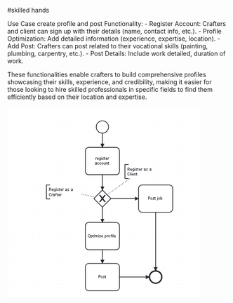 #skilled hands

Use Case
create profile and post
Functionality: - Register Account: Crafters and client can sign up with their details (name, contact info, etc.). - Profile Optimization: Add detailed information (experience, expertise, location). - Add Post: Crafters can post related to their vocational skills (painting, plumbing, carpentry, etc.). - Post Details: Include work detailed, duration of work.

These functionalities enable crafters to build comprehensive profiles showcasing their skills, experience, and credibility, making it easier for those looking to hire skilled professionals in specific fields to find them efficiently based on their location and expertise.

![Alt text](image.png)